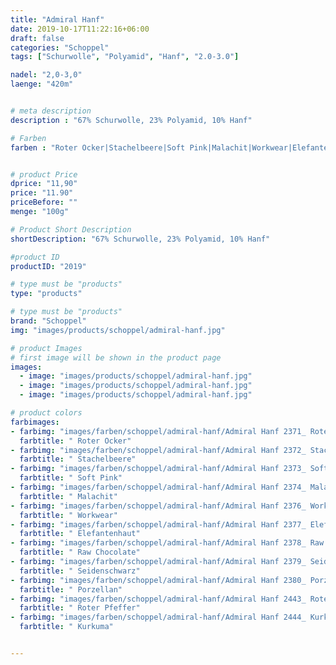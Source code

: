 ```yaml
---
title: "Admiral Hanf"
date: 2019-10-17T11:22:16+06:00
draft: false
categories: "Schoppel"
tags: ["Schurwolle", "Polyamid", "Hanf", "2.0-3.0"]

nadel: "2,0-3,0" 
laenge: "420m"	


# meta description
description : "67% Schurwolle, 23% Polyamid, 10% Hanf"

# Farben
farben : "Roter Ocker|Stachelbeere|Soft Pink|Malachit|Workwear|Elefantenhaut|Raw Chocolate|Seidenschwarz|Porzellan|Roter Pfeffer|Kurkuma"


# product Price
dprice: "11,90"
price: "11.90"
priceBefore: ""
menge: "100g"

# Product Short Description
shortDescription: "67% Schurwolle, 23% Polyamid, 10% Hanf"

#product ID
productID: "2019"

# type must be "products"
type: "products"

# type must be "products"
brand: "Schoppel"
img: "images/products/schoppel/admiral-hanf.jpg"   

# product Images
# first image will be shown in the product page
images:
  - image: "images/products/schoppel/admiral-hanf.jpg"
  - image: "images/products/schoppel/admiral-hanf.jpg"
  - image: "images/products/schoppel/admiral-hanf.jpg"

# product colors
farbimages:
- farbimg: "images/farben/schoppel/admiral-hanf/Admiral Hanf 2371_ Roter Ocker.jpg"	
  farbtitle: " Roter Ocker"
- farbimg: "images/farben/schoppel/admiral-hanf/Admiral Hanf 2372_ Stachelbeere.jpg"	
  farbtitle: " Stachelbeere"
- farbimg: "images/farben/schoppel/admiral-hanf/Admiral Hanf 2373_ Soft Pink.jpg"	
  farbtitle: " Soft Pink"
- farbimg: "images/farben/schoppel/admiral-hanf/Admiral Hanf 2374_ Malachit.jpg"	
  farbtitle: " Malachit"
- farbimg: "images/farben/schoppel/admiral-hanf/Admiral Hanf 2376_ Workwear.jpg"	
  farbtitle: " Workwear"
- farbimg: "images/farben/schoppel/admiral-hanf/Admiral Hanf 2377_ Elefantenhaut.jpg"	
  farbtitle: " Elefantenhaut"
- farbimg: "images/farben/schoppel/admiral-hanf/Admiral Hanf 2378_ Raw Chocolate.jpg"	
  farbtitle: " Raw Chocolate"
- farbimg: "images/farben/schoppel/admiral-hanf/Admiral Hanf 2379_ Seidenschwarz.jpg"	
  farbtitle: " Seidenschwarz"
- farbimg: "images/farben/schoppel/admiral-hanf/Admiral Hanf 2380_ Porzellan.jpg"	
  farbtitle: " Porzellan"
- farbimg: "images/farben/schoppel/admiral-hanf/Admiral Hanf 2443_ Roter Pfeffer.jpg"	
  farbtitle: " Roter Pfeffer"
- farbimg: "images/farben/schoppel/admiral-hanf/Admiral Hanf 2444_ Kurkuma.jpg"	
  farbtitle: " Kurkuma"


---
```



